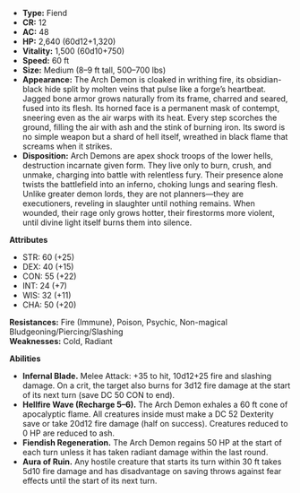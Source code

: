 - **Type:** Fiend
- **CR:** 12
- **AC:** 48
- **HP:** 2,640 (60d12+1,320)
- **Vitality:** 1,500 (60d10+750)
- **Speed:** 60 ft
- **Size:** Medium (8–9 ft tall, 500–700 lbs)
- **Appearance:** The Arch Demon is cloaked in writhing fire, its obsidian-black hide split by molten veins that pulse like a forge’s heartbeat. Jagged bone armor grows naturally from its frame, charred and seared, fused into its flesh. Its horned face is a permanent mask of contempt, sneering even as the air warps with its heat. Every step scorches the ground, filling the air with ash and the stink of burning iron. Its sword is no simple weapon but a shard of hell itself, wreathed in black flame that screams when it strikes.
- **Disposition:** Arch Demons are apex shock troops of the lower hells, destruction incarnate given form. They live only to burn, crush, and unmake, charging into battle with relentless fury. Their presence alone twists the battlefield into an inferno, choking lungs and searing flesh. Unlike greater demon lords, they are not planners—they are executioners, reveling in slaughter until nothing remains. When wounded, their rage only grows hotter, their firestorms more violent, until divine light itself burns them into silence.

**Attributes**
- STR: 60 (+25)
- DEX: 40 (+15)
- CON: 55 (+22)
- INT: 24 (+7)
- WIS: 32 (+11)
- CHA: 50 (+20)

**Resistances:** Fire (Immune), Poison, Psychic, Non-magical Bludgeoning/Piercing/Slashing  
**Weaknesses:** Cold, Radiant

**Abilities**
- **Infernal Blade.** Melee Attack: +35 to hit, 10d12+25 fire and slashing damage. On a crit, the target also burns for 3d12 fire damage at the start of its next turn (save DC 50 CON to end).
- **Hellfire Wave (Recharge 5–6).** The Arch Demon exhales a 60 ft cone of apocalyptic flame. All creatures inside must make a DC 52 Dexterity save or take 20d12 fire damage (half on success). Creatures reduced to 0 HP are reduced to ash.
- **Fiendish Regeneration.** The Arch Demon regains 50 HP at the start of each turn unless it has taken radiant damage within the last round.
- **Aura of Ruin.** Any hostile creature that starts its turn within 30 ft takes 5d10 fire damage and has disadvantage on saving throws against fear effects until the start of its next turn.